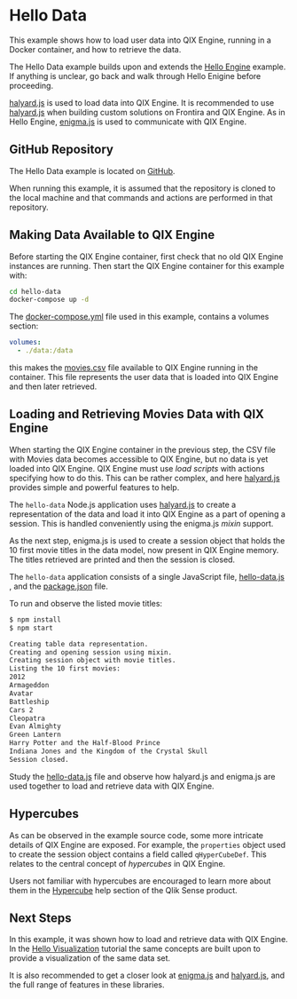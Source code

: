 # Hello Data

This example shows how to load user data into QIX Engine, running in a Docker container, and how to retrieve the data.

The Hello Data example builds upon and extends the [Hello Engine](./hello-engine.md) example. If anything is unclear,
go back and walk through Hello Enigine before proceeding.

[halyard.js](https://github.com/qlik-oss/halyard.js) is used to load data into QIX Engine. It is recommended to use
[halyard.js](https://github.com/qlik-oss/halyard.js) when building custom solutions on Frontira and QIX Engine.
As in Hello Engine, [enigma.js](https://github.com/qlik-oss/enigma.js) is used to communicate with QIX Engine.

## GitHub Repository

The Hello Data example is located on [GitHub](https://github.com/qlik-ea/getting-started-with-web-platform).

When running this example, it is assumed that the repository is cloned to the local machine and that commands and
actions are performed in that repository.

## Making Data Available to QIX Engine

Before starting the QIX Engine container, first check that no old QIX Engine instances are running. Then start the QIX
Engine container for this example with:

```bash
cd hello-data
docker-compose up -d
```

The
[docker-compose.yml](https://github.com/qlik-ea/getting-started-with-web-platform/blob/master/hello-data/docker-compose.yml)
file used in this example, contains a volumes section:

```yml
volumes:
  - ./data:/data
```

this makes the
[movies.csv](https://github.com/qlik-ea/getting-started-with-web-platform/blob/master/hello-data/data/movies.csv) file
available to QIX Engine running in the container. This file represents the user data that is loaded into QIX Engine and
then later retrieved.

## Loading and Retrieving Movies Data with QIX Engine

When starting the QIX Engine container in the previous step, the CSV file with Movies data becomes accessible to QIX
Engine, but no data is yet loaded into QIX Engine. QIX Engine must use _load scripts_ with actions specifying how to do
this. This can be rather complex, and here [halyard.js](https://github.com/qlik-oss/halyard.js) provides simple and
powerful features to help.

The `hello-data` Node.js application uses [halyard.js](https://github.com/qlik-oss/halyard.js) to create a
representation of the data and load it into QIX Engine as a part of opening a session. This is handled conveniently
using the enigma.js _mixin_ support.

As the next step, enigma.js is used to create a session object that holds the 10 first movie titles in the data model,
now present in QIX Engine memory. The titles retrieved are printed and then the session is closed.

The `hello-data` application consists of a single JavaScript file,
[hello-data.js](https://github.com/qlik-ea/getting-started-with-web-platform/blob/master/hello-data/hello-data.js)
, and the
[package.json](https://github.com/qlik-ea/getting-started-with-web-platform/blob/master/hello-data/package.json) file.

To run and observe the listed movie titles:

```bash
$ npm install
$ npm start

Creating table data representation.
Creating and opening session using mixin.
Creating session object with movie titles.
Listing the 10 first movies:
2012
Armageddon
Avatar
Battleship
Cars 2
Cleopatra
Evan Almighty
Green Lantern
Harry Potter and the Half-Blood Prince
Indiana Jones and the Kingdom of the Crystal Skull
Session closed.
```

Study the
[hello-data.js](https://github.com/qlik-ea/getting-started-with-web-platform/blob/master/hello-data/hello-data.js)
file and observe how halyard.js and enigma.js are used together to load and retrieve data with QIX Engine.

## Hypercubes

As can be observed in the example source code, some more intricate details of QIX Engine are exposed. For example,
the `properties` object used to create the session object contains a field called `qHyperCubeDef`. This relates to the
central concept of _hypercubes_ in QIX Engine.

Users not familiar with hypercubes are encouraged to learn more about them in the
[Hypercube](http://help.qlik.com/en-US/sense-developer/September2017/Subsystems/Platform/Content/Concepts/Hypercubes.htm)
help section of the Qlik Sense product.

## Next Steps

In this example, it was shown how to load and retrieve data with QIX Engine. In the
[Hello Visualization](./hello-visualization.md) tutorial the same concepts are built upon to provide a visualization of
the same data set.

It is also recommended to get a closer look at [enigma.js](https://github.com/qlik-oss/enigma.js) and
[halyard.js](https://github.com/qlik-oss/enigma.js), and the full range of features in these libraries.
